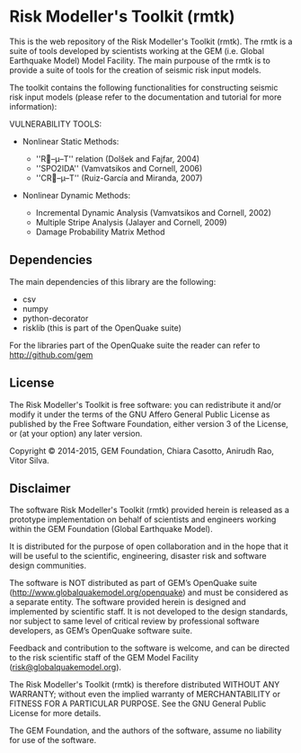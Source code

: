 Risk Modeller's Toolkit (rmtk)
==============================

This is the web repository of the Risk Modeller's Toolkit (rmtk). 
The rmtk is a suite of tools developed by scientists working at the 
GEM (i.e. Global Earthquake Model) Model Facility. The main purpouse
of the rmtk is to provide a suite of tools for the creation of seismic
risk input models.

The toolkit contains the following functionalities for constructing 
seismic risk input models (please refer to the documentation and
tutorial for more information):


VULNERABILITY TOOLS:

* Nonlinear Static Methods:
    - ''R􏰅–μ–T'' relation (Dolšek and Fajfar, 2004)
    - ''SPO2IDA'' (Vamvatsikos and Cornell, 2006)
    - ''CR􏰅–μ–T'' (Ruiz-García and Miranda, 2007)

* Nonlinear Dynamic Methods:
    - Incremental Dynamic Analysis (Vamvatsikos and Cornell, 2002)
    - Multiple Stripe Analysis (Jalayer and Cornell, 2009)
    - Damage Probability Matrix Method


Dependencies
------------

The main dependencies of this library are the following:
* csv
* numpy
* python-decorator
* risklib (this is part of the OpenQuake suite)

For the libraries part of the OpenQuake suite the reader can refer to 
http://github.com/gem


License
-------

The Risk Modeller's Toolkit is free software: you can redistribute 
it and/or modify it under the terms of the GNU Affero General Public 
License as published by the Free Software Foundation, either version 
3 of the License, or (at your option) any later version.

Copyright © 2014-2015, GEM Foundation, Chiara Casotto, Anirudh Rao,
Vitor Silva.


Disclaimer
----------

The software Risk Modeller's Toolkit (rmtk) provided herein 
is released as a prototype implementation on behalf of 
scientists and engineers working within the GEM Foundation (Global 
Earthquake Model). 

It is distributed for the purpose of open collaboration and in the 
hope that it will be useful to the scientific, engineering, disaster
risk and software design communities. 

The software is NOT distributed as part of GEM’s OpenQuake suite 
(http://www.globalquakemodel.org/openquake) and must be considered as a 
separate entity. The software provided herein is designed and implemented 
by scientific staff. It is not developed to the design standards, nor 
subject to same level of critical review by professional software 
developers, as GEM’s OpenQuake software suite.  

Feedback and contribution to the software is welcome, and can be 
directed to the risk scientific staff of the GEM Model Facility 
(risk@globalquakemodel.org). 

The Risk Modeller's Toolkit (rmtk) is therefore distributed WITHOUT 
ANY WARRANTY; without even the implied warranty of MERCHANTABILITY or 
FITNESS FOR A PARTICULAR PURPOSE. See the GNU General Public License 
for more details.

The GEM Foundation, and the authors of the software, assume no 
liability for use of the software.
